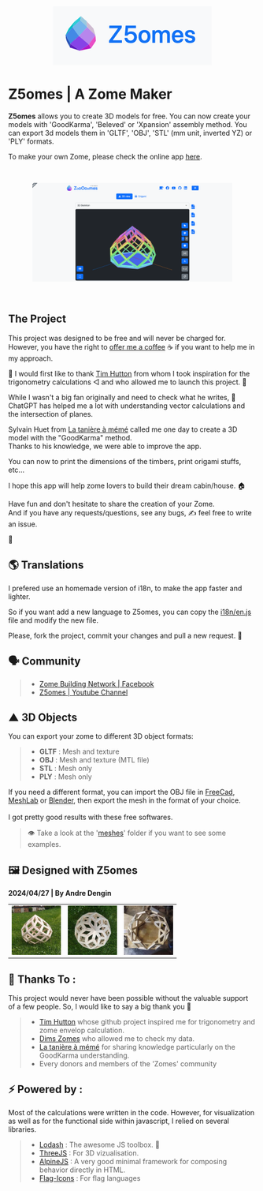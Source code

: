 <p align="center">
<img src="/img/z5omes_title.png" height="119">
</p>

# Z5omes | A Zome Maker

<b>Z5omes</b> allows you to create 3D models for free.
You can now create your models with 'GoodKarma', 'Beleved' or 'Xpansion' assembly method.
You can export 3d models them in 'GLTF', 'OBJ', 'STL' (mm unit, inverted YZ) or 'PLY' formats.

To make your own Zome, please check the online app [here](https://florianwns.github.io/z5omes/).

<br>
<p align="center">
    <img src="/ressources/gif%20z5omes/z5omes%20v1.0.10b03.gif" height="200">
</p>
<br>

## The Project

This project was designed to be free and will never be charged for. 
However, you have the right to [offer me a coffee](https://www.paypal.com/paypalme/z5omes) ☕ if you want to help me in my approach.

🙏 I would first like to thank [Tim Hutton](https://github.com/timhutton/) from whom I took inspiration 
for the trigonometry calculations ◁ and who allowed me to launch this project. 🚀

While I wasn't a big fan originally and need to check what he writes, 
🤖 ChatGPT has helped me a lot with understanding vector calculations and the intersection of planes.

Sylvain Huet from [La tanière à mémé](https://www.domegeodesique-yourte.com/) called me one day 
to create a 3D model with the "GoodKarma" method. 
<br>Thanks to his knowledge, we were able to improve the app.

You can now to print the dimensions of the timbers, print origami stuffs, etc...

I hope this app will help zome lovers to build their dream cabin/house. 🏠

Have fun and don't hesitate to share the creation of your Zome.<br>
And if you have any requests/questions, see any bugs, ✍ feel free to write an issue.

🌟


## 🌎 Translations

I prefered use an homemade version of i18n, to make the app faster and lighter.

So if you want add a new language to Z5omes, 
you can copy the [i18n/en.js](i18n/en.js) file and modify the new file.

Please, fork the project, commit your changes and pull a new request. 🙏


## 🗣 Community 

> * [Zome Building Network | Facebook](https://www.facebook.com/groups/1130103323709157)
> * [Z5omes | Youtube Channel](https://www.youtube.com/@Z5omes)

## ▲ 3D Objects

You can export your zome to different 3D object formats:

> * <b>GLTF</b> : Mesh and texture
> * <b>OBJ</b> : Mesh and texture (MTL file)
> * <b>STL</b> : Mesh only
> * <b>PLY</b> : Mesh only

If you need a different format, you can import the OBJ file
in [FreeCad](https://www.freecad.org/downloads.php), [MeshLab](https://www.meshlab.net/#download) or [Blender](https://www.blender.org/download/),
then export the mesh in the format of your choice.
<br>
<br>I got pretty good results with these free softwares.

> 👁 Take a look at the '[meshes](meshes)' folder if you want to see some examples.


## 🖼 Designed with Z5omes

<b>2024/04/27 | By Andre Dengin</b>

<table>
  <tr>
    <td valign="middle">
        <img src="/img/designed_with/20240427_by_andre_dengin_1.jpg " width="100" height="100">
    </td>
    <td valign="middle">
        <img src="/img/designed_with/20240427_by_andre_dengin_2.jpg " width="100" height="100">
    </td>
    <td valign="middle">
        <img src="/img/designed_with/20240427_by_andre_dengin_3.jpg " width="100" height="100">
    </td>
  </tr>
</table>


## 🙏 Thanks To :

This project would never have been possible without the valuable support of a few people. 
So, I would like to say a big thank you 🙏

> * [Tim Hutton](https://github.com/timhutton/) whose github project inspired me for trigonometry and zome envelop calculation.
> * [Dims Zomes](http://www.rusticdomes.com/software.html) who allowed me to check my data.
> * [La tanière à mémé](https://www.domegeodesique-yourte.com/) for sharing knowledge particularly on the GoodKarma understanding.
> * Every donors and members of the 'Zomes' community



## ⚡ Powered by :

Most of the calculations were written in the code.
However, for visualization as well as for the functional side within javascript,
I relied on several libraries.

> * [Lodash](https://lodash.com/) : The awesome JS toolbox. 🧰
> * [ThreeJS](https://threejs.org/) : For 3D vizualisation.
> * [AlpineJS](https://alpinejs.dev/) : A very good minimal framework for composing behavior directly in HTML.
> * [Flag-Icons](https://github.com/lipis/flag-icons) : For flag languages
